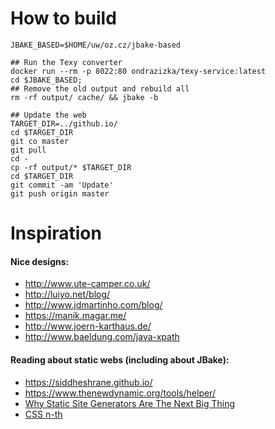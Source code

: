 How to build
============

```
JBAKE_BASED=$HOME/uw/oz.cz/jbake-based

## Run the Texy converter
docker run --rm -p 8022:80 ondrazizka/texy-service:latest
cd $JBAKE_BASED;
## Remove the old output and rebuild all
rm -rf output/ cache/ && jbake -b

## Update the web
TARGET_DIR=../github.io/
cd $TARGET_DIR
git co master
git pull
cd -
cp -rf output/* $TARGET_DIR
cd $TARGET_DIR
git commit -am 'Update'
git push origin master
```

Inspiration
============


#### Nice designs:


* http://www.ute-camper.co.uk/
* http://luiyo.net/blog/
* http://www.jdmartinho.com/blog/
* https://manik.magar.me/
* http://www.joern-karthaus.de/
* http://www.baeldung.com/java-xpath

#### Reading about static webs (including about JBake):
* https://siddheshrane.github.io/
* https://www.thenewdynamic.org/tools/helper/
* [Why Static Site Generators Are The Next Big Thing](https://www.smashingmagazine.com/2015/11/modern-static-website-generators-next-big-thing/)
* [CSS n-th](https://css-tricks.com/how-nth-child-works/)

